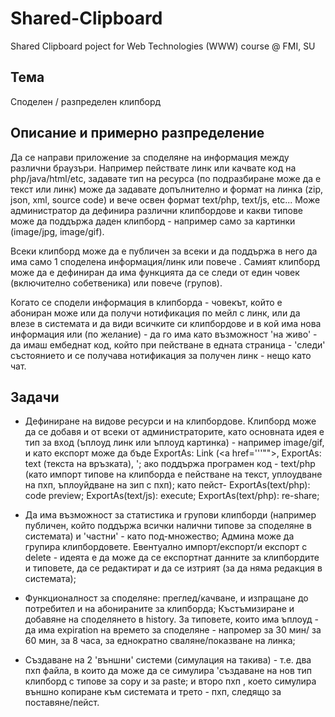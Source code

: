 # Shared-Clipboard
Shared Clipboard poject for Web Technologies (WWW) course @ FMI, SU

## Тема
Споделен / разпределен клипборд	

## Описание и примерно разпределение
Да се направи приложение за споделяне на информация между различни браузъри. Например пействате линк или качвате код на php/java/html/etc, задавате тип на ресурса (по подразбиране може да е текст или линк) може да задавате допълнително и формат на линка (zip, json, xml, source code) и вече освен формат text/php, text/js, etc... Може администратор да дефинира различни клипбордове и какви типове може да поддържа даден клипборд - например само за картинки (image/jpg, image/gif). 

Всеки клипборд може да е публичен за всеки и да поддържа в него  да има само 1 споделена информация/линк или повече . Самият клипборд може да е дефиниран да има функцията да се следи от един човек (включително собетвеника) или повече (групов). 

Когато се сподели информация в клипборда - човекът, който е абониран може или да получи нотификация по мейл с линк, или да влезе в системата и да види всичките си клипбордове и в кой има нова информация или (по желание) - да го има като възможност 'на живо' - да имаш ембеднат код, който при пействане в едната страница - 'следи' състоянието и се получава нотификация за получен линк - нещо като чат.	

## Задачи
- Дефиниране на видове ресурси и на клипбордове. Клипборд може да се добавя и от всеки от администраторите, като основната идея е
тип за вход (ъплоуд линк или ъплоуд картинка) - например image/gif, и като експорт може да бъде ExportAs: Link (<a href='''"">, ExportAs: text (текста на връзката), '; ако поддържа програмен код - text/php (като импорт типове на клипборда е пействане на текст, уплоудване на пхп, ъплоуйдване на зип с пхп); като пейст- ExportAs(text/php): code preview; ExportAs(text/js): execute; ExportAs(text/php): re-share;

- Да има възможност за статистика и групови клипборди (например публичен, който поддържа всички налични типове за споделяне в системата) и 'частни' - като под-множество; Админа може да групира клипбордовете. Евентуално импорт/експорт/и експорт с delete - идеята е да може да се експортнат данните за клипбордите и типовете, да се редактират и да се изтрият (за да няма редакция в системата);

- Функционалност за споделяне: преглед/качване, и изпращане до потребител и на абонираните за клипборда; Къстъмизиране и добавяне на споделянето в history. За типовете, които има ъплоуд - да има expiration на времето за споделяне - напромер за 30 мин/ за 60 мин, за 8 часа, за еднократно сваляне/показване на линка;

- Създаване на 2 'външни' системи (симулация на такива) - т.е. два пхп файла, в които да може да се симулира 'създаване на нов тип клипборд с типове за copy и за paste; и второ пхп , което симулира външно копиране към системата и трето - пхп, следящо за поставяне/пейст.
